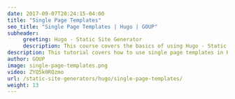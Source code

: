 ```yaml
---
date: 2017-09-07T20:24:15-04:00
title: "Single Page Templates"
seo_title: "Single Page Templates | Hugo | GOUP"
subheader:
     greeting: Hugo - Static Site Generator
     description: This course covers the basics of using Hugo - Static Site Generator. Work your way through the articles and we'll teach you everything you need to know to create a professional and scalable website or blog!
description: This tutorial covers how to use single page templates in Hugo -  Static Site Generator.
author: GOUP
image: single-page-templates.png
video: ZYQ5k0RQzmo
url: /static-site-generators/hugo/single-page-templates/
weight: 13
---
```

